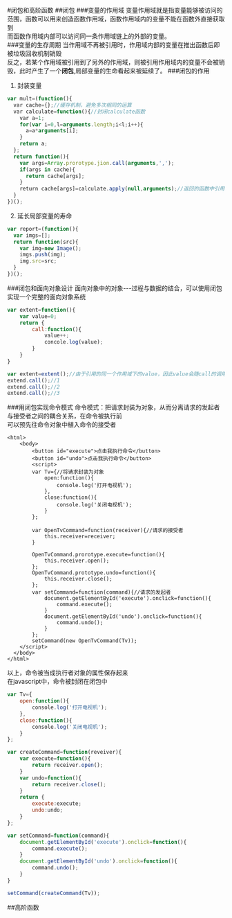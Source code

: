 #闭包和高阶函数
##闭包
###变量的作用域
变量作用域就是指变量能够被访问的范围，函数可以用来创造函数作用域，函数作用域内的变量不能在函数外直接获取到<br>
而函数作用域内部可以访问同一条作用域链上的外部的变量。<br>
###变量的生存周期
当作用域不再被引用时，作用域内部的变量在推出函数后即被垃圾回收机制销毁<br>
反之，若某个作用域被引用到了另外的作用域，则被引用作用域内的变量不会被销毁，此时产生了一个<b>闭包</b>,局部变量的生命看起来被延续了。
###闭包的作用
1. 封装变量
```javascript
var mult=(function(){
  var cache={};//缓存机制，避免多次相同的运算
  var calculate=function(){//封闭calculate函数
    var a=1;
    for(var i=0,l=arguments.length;i<l;i++){
      a=a*arguments[i];
    }
    return a;
  };
  return function(){
    var args=Array.prorotype.jion.call(arguments,',');
    if(args in cache){
      return cache[args];
    }
    return cache[args]=calculate.apply(null,arguments);//返回的函数中引用了calculate，因此calculate会一直存在
  }
})();
```
2. 延长局部变量的寿命
```javascript
var report=(function(){
  var imgs=[];
  return function(src){
    var img=new Image();
    imgs.push(img);
    img.src=src;
  }
})();
```

###闭包和面向对象设计
面向对象中的对象---过程与数据的结合，可以使用闭包实现一个完整的面向对象系统
```javascript
var extent=function(){
    var value=0;
    return {
        call:function(){
            value++;
            concole.log(value);
        }
    }
}

var extent=extent();//由于引用的同一个作用域下的value，因此value会随call的调用累加
extend.call();//1
extend.call();//2
extend.call();//3
```
###用闭包实现命令模式
命令模式：把请求封装为对象，从而分离请求的发起者与接受者之间的耦合关系，在命令被执行前<br>
可以预先往命令对象中植入命令的接受者
```
<html>
    <body>
        <button id="execute">点击我执行命令</button>
        <button id="undo">点击我执行命令</button>
        <script>
        var Tv={//将请求封装为对象
            open:function(){
                console.log('打开电视机');
            },
            close:function(){
                console.log('关闭电视机');
            }
        };
        
        var OpenTvCommand=function(receiver){//请求的接受者
            this.receiver=receiver;
        }
        
        OpenTvCommand.prorotype.execute=function(){
            this.receiver.open();
        };
        OpenTvCommand.prototype.undo=function(){
            this.receiver.close();
        };
        var setCommand=function(command){//请求的发起者
            document.getElementById('execute').onclick=function(){
                command.execute();
            }
            document.getElementById('undo').onclick=function(){
                command.undo();
            }
        };
        setCommand(new OpenTvCommand(Tv));
    </script>
  </body>
</html>
```
以上，命令被当成执行者对象的属性保存起来<br>
在javascript中，命令被封闭在闭包中<br>
```javascript
var Tv={
    open:function(){
        console.log('打开电视机');
    },
    close:function(){
        console.log('关闭电视机');
    }
};

var createCommand=function(reveiver){
    var execute=function(){
        return receiver.open();
    }
    var undo=function(){
        return receiver.close();
    }
    return {
        execute:execute;
        undo:undo;
    }
};

var setCommand=function(command){
    document.getElementById('execute').onclick=function(){
        command.execute();
    }
    document.getElementById('undo').onclick=function(){
        command.undo();
    }
}

setCommand(createCommand(Tv));
```
##高阶函数<br>

